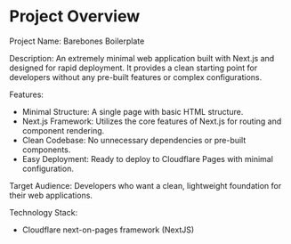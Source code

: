# Project Overview

Project Name: Barebones Boilerplate

Description: An extremely minimal web application built with Next.js and designed for rapid deployment. It provides a clean starting point for developers without any pre-built features or complex configurations.

Features:

*   Minimal Structure: A single page with basic HTML structure.
*   Next.js Framework: Utilizes the core features of Next.js for routing and component rendering.
*   Clean Codebase: No unnecessary dependencies or pre-built components.
*   Easy Deployment: Ready to deploy to Cloudflare Pages with minimal configuration.

Target Audience: Developers who want a clean, lightweight foundation for their web applications.

Technology Stack:

*   Cloudflare next-on-pages framework (NextJS)